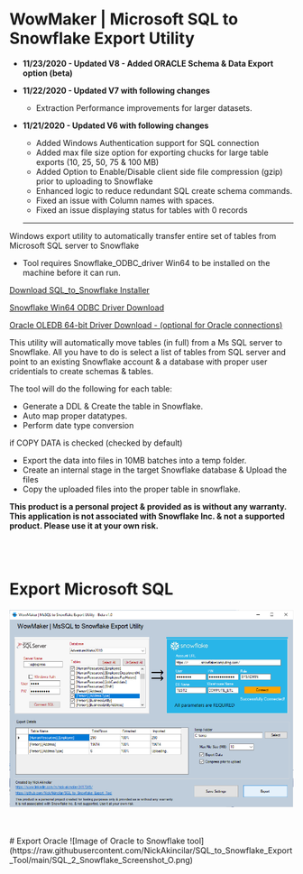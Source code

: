 # WowMaker | Microsoft SQL to Snowflake Export Utility


- <strong>11/23/2020 - Updated V8 - Added ORACLE Schema & Data Export option (beta)</strong>

- <strong>11/22/2020 - Updated V7 with following changes</strong>
  - Extraction Performance improvements for larger datasets.

- <strong>11/21/2020 - Updated V6 with following changes</strong>
  - Added Windows Authentication support for SQL connection
  - Added max file size option for exporting chucks for large table exports (10, 25, 50, 75 & 100 MB)
  - Added Option to Enable/Disable client side file compression (gzip) prior to uploading to Snowflake
  - Enhanced logic to reduce redundant SQL create schema commands.
  - Fixed an issue with Column names with spaces.
  - Fixed an issue displaying status for tables with 0 records
  
  <hr>

Windows export utility to automatically transfer entire set of tables from Microsoft SQL server to Snowflake

* Tool requires Snowflake_ODBC_driver Win64 to be installed on the machine before it can run.

[Download SQL_to_Snowflake Installer](https://github.com/NickAkincilar/SQL_to_Snowflake_Export_Tool/raw/main/MsSQL_To_Snowflake.zip)


[Snowflake Win64 ODBC Driver Download](https://sfc-repo.snowflakecomputing.com/odbc/win64/latest/index.html)

[Oracle OLEDB 64-bit Driver Download - (optional for Oracle connections)](https://www.oracle.com/database/technologies/odac-downloads.html)

This utility will automatically move tables (in full) from a Ms SQL server to Snowflake. All you have to do is select a list of tables from SQL server and point to an existing Snowflake account & a database with proper user cridentials to create schemas & tables.



The tool will do the following for each table:
- Generate a DDL & Create the table in Snowflake.
- Auto map proper datatypes.
- Perform date type conversion

if COPY DATA is checked (checked by default)
- Export the data into files in 10MB batches into a temp folder.
- Create an internal stage in the target Snowflake database & Upload the files
- Copy the uploaded files into the proper table in snowflake.


<strong>This product is a personal project & provided as is without any warranty. 
This application is not associated with Snowflake Inc. & not a supported product. Please use it at your own risk.</strong>

<br>
<br>

# Export Microsoft SQL
![Image of SQL to Snowflake tool](https://raw.githubusercontent.com/NickAkincilar/SQL_to_Snowflake_Export_Tool/main/SQL_2_Snowflake_Screenshot_S.png)

<br>
<br>
# Export Oracle
![Image of Oracle to Snowflake tool](https://raw.githubusercontent.com/NickAkincilar/SQL_to_Snowflake_Export_Tool/main/SQL_2_Snowflake_Screenshot_O.png)


